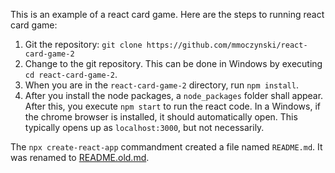 This is an example of a react card game. Here are the steps to running react card game:

1. Git the repository: `git clone https://github.com/mmoczynski/react-card-game-2`
2. Change to the git repository. This can be done in Windows by executing  `cd react-card-game-2`.
3. When you are in the `react-card-game-2` directory, run `npm install`.
4. After you install the node packages, a `node_packages` folder shall appear. After this, you execute `npm start` to run the react code. In a Windows, if the chrome browser is installed, it should automatically open. This typically opens up as `localhost:3000`, but not necessarily.

The `npx create-react-app` commandment created a file named `README.md`. It was renamed to [README.old.md](README.old.md).
